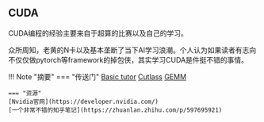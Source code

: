 ## CUDA
CUDA编程的经验主要来自于超算的比赛以及自己的学习。  

众所周知，老黄的N卡以及基本垄断了当下AI学习浪潮。个人认为如果读者有志向不仅仅做pytorch等framework的掉包侠，其实学习CUDA是件挺不错的事情。

<!-- prettier-ignore-start -->
!!! Note "摘要"
    === "传送门"
    [Basic tutor](note.md)
    [Cutlass](cutlass.md)
    [GEMM](GEMM.md)

    === "资源"
    [Nvidia官网](https://developer.nvidia.com/)
    [一个非常不错的知乎笔记](https://zhuanlan.zhihu.com/p/597695921)
<!-- prettier-ignore-end -->